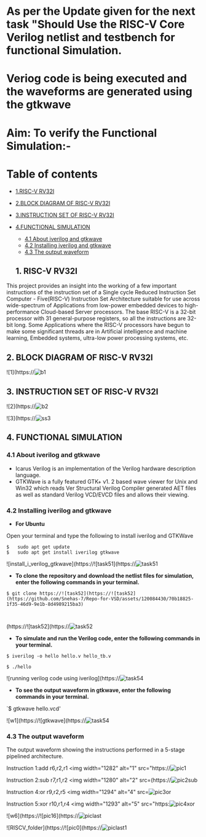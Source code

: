 # As per the Update given for the next task "Should Use the RISC-V Core Verilog netlist and testbench for functional Simulation.
# Veriog code is being executed and the waveforms are generated using the gtkwave

# Aim: To verify the Functional Simulation:-
# Table of contents
- [1.RISC-V RV32I](#1-RISC-V-RV32I)
 - [2.BLOCK DIAGRAM OF RISC-V RV32I](#2-BLOCK-DIAGRAM-OF-RISC-V-RV32I)
 - [3.INSTRUCTION SET OF RISC-V RV32I](#3-INSTRUCTION-SET-OF-RISC-V-RV32I)
 - [4.FUNCTIONAL SIMULATION](#4-FUNCTIONAL-SIMULATION)
    - [4.1 About iverilog and gtkwave](#41-About-iverilog-and-gtkwave)
    - [4.2 Installing iverilog and gtkwave](#42-Installing-iverilog-and-gtkwave)
    - [4.3 The output waveform](#43-The-output-waveform)
  
   ## 1. RISC-V RV32I

This project provides an insight into the working of a few important instructions of the instruction set of a Single cycle Reduced Instruction Set Computer - Five(RISC-V) Instruction Set Architecture suitable for use across wide-spectrum of Applications from low-power embedded devices to high-performance Cloud-based Server processors. The base RISC-V is a 32-bit processor with 31 general-purpose registers, so all the instructions are 32-bit long. Some Applications where the RISC-V processors have begun to make some significant threads are in Artificial intelligence and machine learning, Embedded systems, ultra-low power processing systems, etc.

## 2. BLOCK DIAGRAM OF RISC-V RV32I
![1](https://![b1](https://github.com/Snehas-7/Repo-for-VSD/assets/120084430/05ab7ef3-7770-4083-9530-114875839d55)



## 3. INSTRUCTION SET OF RISC-V RV32I
![2](https://![b2](https://github.com/Snehas-7/Repo-for-VSD/assets/120084430/5e8003f7-3fa3-4ad4-a004-2cc83f218098)




![3](https://![ss3](https://github.com/suvarnak-18/suvarnak-18/assets/160591416/4b5a4508-7c08-445e-b0f9-56fde7fffa7d)


## 4. FUNCTIONAL SIMULATION

### 4.1 About iverilog and gtkwave
- Icarus Verilog is an implementation of the Verilog hardware description language.
- GTKWave is a fully featured GTK+ v1. 2 based wave viewer for Unix and Win32 which reads Ver Structural Verilog Compiler generated AET files as well as standard Verilog VCD/EVCD files and allows their viewing.
  
### 4.2 Installing iverilog and gtkwave

- **For Ubuntu**

 Open your terminal and type the following to install iverilog and GTKWave
 ```
 $   sudo apt get update
 $   sudo apt get install iverilog gtkwave
 ```

![install_i_verilog_gtkwave](https://![task51](https://![task51](https://github.com/Snehas-7/Repo-for-VSD/assets/120084430/716caedd-978e-48cc-a6e5-2429778cdc34)



- **To clone the repository and download the netlist files for simulation, enter the following commands in your terminal.**

 ```
 $ git clone https://![task52](https://![task52](https://github.com/Snehas-7/Repo-for-VSD/assets/120084430/70b18825-1f35-46d9-9e1b-8d4989215ba3)


 
```
(https://![task52](https://![task52](https://github.com/Snehas-7/Repo-for-VSD/assets/120084430/b2daf2b1-2626-424d-a09e-5eda302d1973)



- **To simulate and run the Verilog code, enter the following commands in your terminal.**

```
$ iverilog -o hello hello.v hello_tb.v

$ ./hello
```

![running verilog code using iverilog](https://![task54](https://github.com/Snehas-7/Repo-for-VSD/assets/120084430/449dfd75-2c08-4e97-84fd-a245c95dce9b)





- **To see the output waveform in gtkwave, enter the following commands in your terminal.**

`$ gtkwave hello.vcd'

![w1](https://![gtkwave](https://![task54](https://github.com/Snehas-7/Repo-for-VSD/assets/120084430/1309eedb-ae62-4288-8080-f25fd8e532cd)




### 4.3 The output waveform


 The output waveform showing the instructions performed in a 5-stage pipelined architecture.
 
 Instruction 1:add r6,r2,r1
 <img width="1282" alt="1" src="https://![pic1](https://github.com/Snehas-7/Repo-for-VSD/assets/120084430/56b727fb-e0df-4856-a3c9-dfec4e78cc36)



 Instruction 2:sub r7,r1,r2
 <img width="1280" alt="2" src=(https://![pic2sub](https://github.com/Snehas-7/Repo-for-VSD/assets/120084430/d778f069-f03e-47c6-ab45-ea531338658c)


Instruction 4:or r9,r2,r5
<img width="1294" alt="4" src=![pic3or](https://github.com/Snehas-7/Repo-for-VSD/assets/120084430/54b44ecf-745a-4c32-8c56-7754d7307562)




 Instruction 5:xor r10,r1,r4
 <img width="1293" alt="5" src="https:![pic4xor](https://github.com/Snehas-7/Repo-for-VSD/assets/120084430/aa8abd8b-5ceb-46bb-8c5f-f49b534e1b72)



  

![w6](https://![pic16](https://![piclast](https://github.com/Snehas-7/Repo-for-VSD/assets/120084430/7c21d58c-3ac7-4c0c-9c5c-be9b0ff85680)



![RISCV_folder](https://![pic0](https://![piclast1](https://github.com/Snehas-7/Repo-for-VSD/assets/120084430/aea85697-b1dd-484e-a783-13b6d8fed883)


